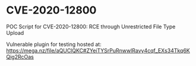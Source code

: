 # CVE-2020-12800
POC Script for CVE-2020-12800: RCE through Unrestricted File Type Upload 


Vulnerable plugin for testing hosted at:
https://mega.nz/file/aQUClQKC#ZYeiTYSrPuRnwwlRavy4cqf_EXs34Tkq6KQig2RcOas
